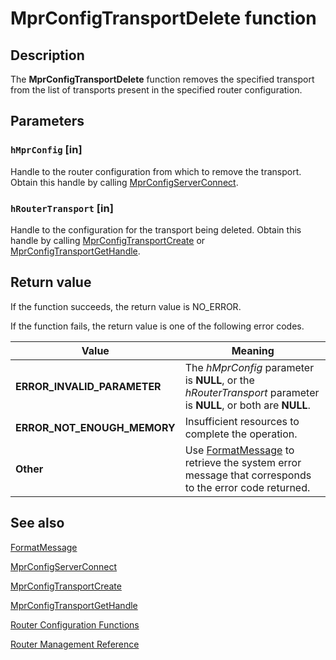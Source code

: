 # MprConfigTransportDelete function

## Description

The
**MprConfigTransportDelete** function removes the specified transport from the list of transports present in the specified router configuration.

## Parameters

### `hMprConfig` [in]

Handle to the router configuration from which to remove the transport. Obtain this handle by calling
[MprConfigServerConnect](https://learn.microsoft.com/windows/desktop/api/mprapi/nf-mprapi-mprconfigserverconnect).

### `hRouterTransport` [in]

Handle to the configuration for the transport being deleted. Obtain this handle by calling
[MprConfigTransportCreate](https://learn.microsoft.com/windows/desktop/api/mprapi/nf-mprapi-mprconfigtransportcreate) or
[MprConfigTransportGetHandle](https://learn.microsoft.com/windows/desktop/api/mprapi/nf-mprapi-mprconfigtransportgethandle).

## Return value

If the function succeeds, the return value is NO_ERROR.

If the function fails, the return value is one of the following error codes.

| Value | Meaning |
| --- | --- |
| **ERROR_INVALID_PARAMETER** | The *hMprConfig* parameter is **NULL**, or the *hRouterTransport* parameter is **NULL**, or both are **NULL**. |
| **ERROR_NOT_ENOUGH_MEMORY** | Insufficient resources to complete the operation. |
| **Other** | Use [FormatMessage](https://learn.microsoft.com/windows/desktop/api/winbase/nf-winbase-formatmessage) to retrieve the system error message that corresponds to the error code returned. |

## See also

[FormatMessage](https://learn.microsoft.com/windows/desktop/api/winbase/nf-winbase-formatmessage)

[MprConfigServerConnect](https://learn.microsoft.com/windows/desktop/api/mprapi/nf-mprapi-mprconfigserverconnect)

[MprConfigTransportCreate](https://learn.microsoft.com/windows/desktop/api/mprapi/nf-mprapi-mprconfigtransportcreate)

[MprConfigTransportGetHandle](https://learn.microsoft.com/windows/desktop/api/mprapi/nf-mprapi-mprconfigtransportgethandle)

[Router Configuration Functions](https://learn.microsoft.com/windows/desktop/RRAS/router-configuration-functions)

[Router Management Reference](https://learn.microsoft.com/windows/desktop/RRAS/router-management-reference)